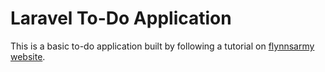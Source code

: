 # Laravel To-Do Application


This is a basic to-do application built by following a tutorial on [flynnsarmy website](https://www.flynsarmy.com/2015/02/creating-a-basic-todo-application-in-laravel-5-part-1/).
